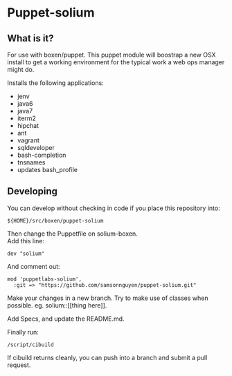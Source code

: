 # Puppet-solium #
## What is it? ##
For use with boxen/puppet. This puppet module will boostrap a new OSX install to get a working environment for the typical work a web ops manager might do.

Installs the following applications:

- jenv
- java6
- java7
- iterm2
- hipchat
- ant
- vagrant
- sqldeveloper
- bash-completion
- tnsnames
- updates bash_profile

## Developing ##
You can develop without checking in code if you place this repository into:  

    ${HOME}/src/boxen/puppet-solium

Then change the Puppetfile on solium-boxen.  
Add this line:

    dev "solium"

And comment out:

    mod 'puppetlabs-solium',
      :git => "https://github.com/samsonnguyen/puppet-solium.git"

Make your changes in a new branch. Try to make use of classes when possible. eg. solium::[[thing here]].  

Add Specs, and update the README.md.

Finally run:

    /script/cibuild

If cibuild returns cleanly, you can push into a branch and submit a pull request.
